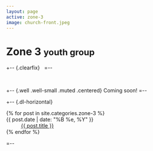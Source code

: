 ```yaml
---
layout: page
active: zone-3
image: church-front.jpeg
---
```


# Zone 3 <small>youth group</small>

+-- {.clearfix}
&nbsp;
=--

&nbsp;

+-- {.well .well-small .muted .centered}
Coming soon!
=--

+-- {.dl-horizontal}
<section>
  <dl>
  {% for post in site.categories.zone-3 %}
    <dt>{{ post.date | date: "%B %e, %Y" }}</dt>
    <dd>
      <a href="{{ post.url }}">{{ post.title }}</a>
    </dd>
  {% endfor %}
  </dl>
</section>
=--

